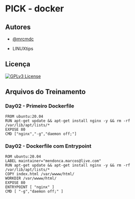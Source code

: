 
# PICK - docker




## Autores

- [@mrcmdc](https://www.github.com/mrcmdc)

- LINUXtips
## Licença


[![GPLv3 License](https://img.shields.io/badge/License-GPL%20v3-yellow.svg)](https://opensource.org/licenses/)

## Arquivos do Treinamento

### Day02 - Primeiro Dockerfile

```
FROM ubuntu:20.04
RUN apt-get update && apt-get install nginx -y && rm -rf /var/lib/apt/lists/*
EXPOSE 80
CMD ["nginx","-g","daemon off;"]
```

### Day02 - Dockerfile com Entrypoint

```
ROM ubuntu:20.04
LABEL maintainer="mendonca.marcos@live.com"
RUN apt-get update && apt-get install nginx -y && rm -rf /var/lib/apt/lists/*
COPY index.html /var/wwww/html/
WORKDIR /var/wwww/html/
EXPOSE 80
ENTRYPOINT [ "nginx" ]
CMD [ "-g","daemon off;" ]
```


